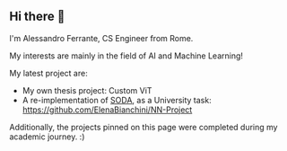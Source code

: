 ## Hi there 👋

I'm Alessandro Ferrante, CS Engineer from Rome.

My interests are mainly in the field of AI and Machine Learning!

My latest project are:
* My own thesis project: Custom ViT
* A re-implementation of [SODA](https://arxiv.org/abs/2311.17901), as a University task: https://github.com/ElenaBianchini/NN-Project

Additionally, the projects pinned on this page were completed during my academic journey. :)
